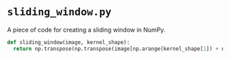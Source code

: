 # `sliding_window.py`

A piece of code for creating a sliding window in NumPy.

```py
def sliding_window(image, kernel_shape):
  return np.transpose(np.transpose(image[np.arange(kernel_shape[1]) + np.arange(image.shape[0] + 1 - kernel_shape[0])[:, np.newaxis]], (0, 2, 1))[:, np.arange(kernel_shape[0]) + np.arange(image.shape[1] + 1 - kernel_shape[1])[:, np.newaxis]], (0, 1, 3, 2))
```

